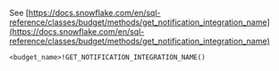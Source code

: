 See [https://docs.snowflake.com/en/sql-reference/classes/budget/methods/get_notification_integration_name](https://docs.snowflake.com/en/sql-reference/classes/budget/methods/get_notification_integration_name)
```
<budget_name>!GET_NOTIFICATION_INTEGRATION_NAME()
```
